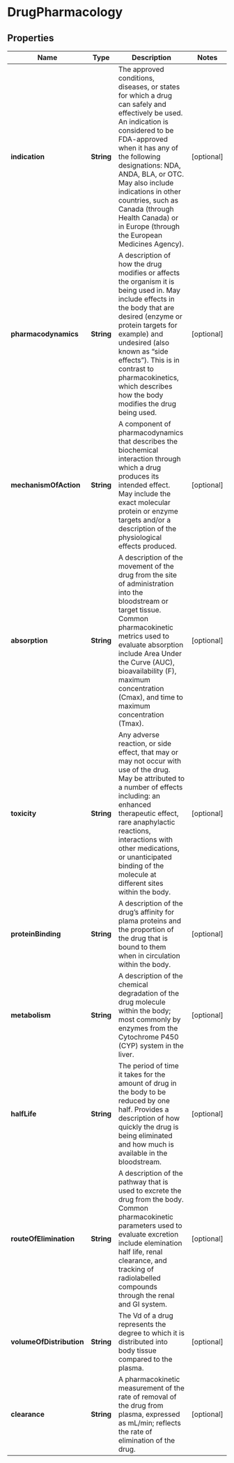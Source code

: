 # DrugPharmacology

## Properties
Name | Type | Description | Notes
------------ | ------------- | ------------- | -------------
**indication** | **String** | The approved conditions, diseases, or states for which a drug can safely and effectively be used. An indication is considered to be FDA-approved when it has any of the following designations: NDA, ANDA, BLA, or OTC. May also include indications in other countries, such as Canada (through Health Canada) or in Europe (through the European Medicines Agency). |  [optional]
**pharmacodynamics** | **String** | A description of how the drug modifies or affects the organism it is being used in. May include effects in the body that are desired (enzyme or protein targets for example) and undesired (also known as “side effects”). This is in contrast to pharmacokinetics, which describes how the body modifies the drug being used. |  [optional]
**mechanismOfAction** | **String** | A component of pharmacodynamics that describes the biochemical interaction through which a drug produces its intended effect. May include the exact molecular protein or enzyme targets and/or a description of the physiological effects produced. |  [optional]
**absorption** | **String** | A description of the movement of the drug from the site of administration into the bloodstream or target tissue. Common pharmacokinetic metrics used to evaluate absorption include Area Under the Curve (AUC), bioavailability (F), maximum concentration (Cmax), and time to maximum concentration (Tmax). |  [optional]
**toxicity** | **String** | Any adverse reaction, or side effect, that may or may not occur with use of the drug. May be attributed to a number of effects including: an enhanced therapeutic effect, rare anaphylactic reactions, interactions with other medications, or unanticipated binding of the molecule at different sites within the body. |  [optional]
**proteinBinding** | **String** | A description of the drug’s affinity for plama proteins and the proportion of the drug that is bound to them when in circulation within the body. |  [optional]
**metabolism** | **String** | A description of the chemical degradation of the drug molecule within the body; most commonly by enzymes from the Cytochrome P450 (CYP) system in the liver. |  [optional]
**halfLife** | **String** | The period of time it takes for the amount of drug in the body to be reduced by one half. Provides a description of how quickly the drug is being eliminated and how much is available in the bloodstream. |  [optional]
**routeOfElimination** | **String** | A description of the pathway that is used to excrete the drug from the body. Common pharmacokinetic parameters used to evaluate excretion include elemination half life, renal clearance, and tracking of radiolabelled compounds through the renal and GI system. |  [optional]
**volumeOfDistribution** | **String** | The Vd of a drug represents the degree to which it is distributed into body tissue compared to the plasma. |  [optional]
**clearance** | **String** | A pharmacokinetic measurement of the rate of removal of the drug from plasma, expressed as mL/min; reflects the rate of elimination of the drug. |  [optional]
